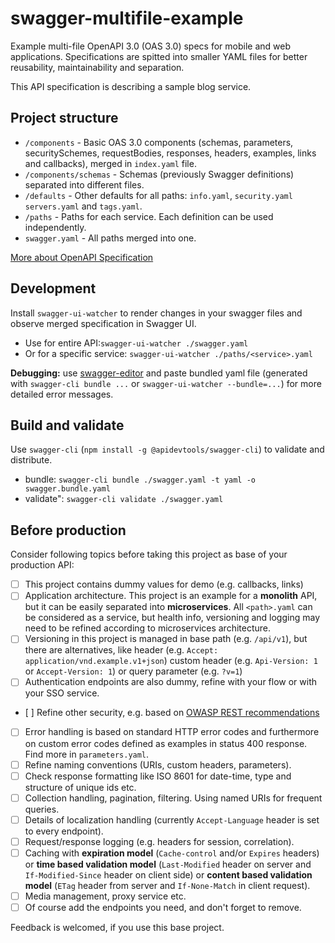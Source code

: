 # swagger-multifile-example
Example multi-file OpenAPI 3.0 (OAS 3.0) specs for mobile and web applications. Specifications are spitted into smaller YAML files for better reusability, maintainability and separation.

This API specification is describing a sample blog service.

## Project structure

- `/components` - Basic OAS 3.0 components (schemas, parameters, securitySchemes, requestBodies, responses, headers, examples, links and callbacks), merged in `index.yaml` file.
- `/components/schemas` - Schemas (previously Swagger definitions) separated into different files.
- `/defaults` - Other defaults for all paths: `info.yaml`, `security.yaml` `servers.yaml` and `tags.yaml`.
- `/paths` - Paths for each service. Each definition can be used independently.
- `swagger.yaml` - All paths merged into one.

[More about OpenAPI Specification](https://swagger.io/specification/)

## Development

Install `swagger-ui-watcher` to render changes in your swagger files and observe merged specification in Swagger UI.

- Use for entire API:`swagger-ui-watcher ./swagger.yaml`
- Or for a specific service: `swagger-ui-watcher ./paths/<service>.yaml`

**Debugging:** use [swagger-editor](https://github.com/swagger-api/swagger-editor) and paste bundled yaml file (generated with `swagger-cli bundle ...` or `swagger-ui-watcher --bundle=...`) for more detailed error messages.

## Build and validate

Use `swagger-cli` (`npm install -g @apidevtools/swagger-cli`) to validate and distribute.

- bundle: `swagger-cli bundle ./swagger.yaml -t yaml -o swagger.bundle.yaml`
- validate": `swagger-cli validate ./swagger.yaml`

## Before production

Consider following topics before taking this project as base of your production API:

- [ ] This project contains dummy values for demo  (e.g. callbacks, links)
- [ ] Application architecture. This project is an example for a **monolith** API, but it can be easily separated into **microservices**. All `<path>.yaml` can be considered as a service, but health info, versioning and logging may need to be refined according to microservices architecture.
- [ ] Versioning in this project is managed in base path (e.g. `/api/v1`), but there are alternatives, like header (e.g. `Accept: application/vnd.example.v1+json`) custom header (e.g. `Api-Version: 1` or `Accept-Version: 1`) or query parameter (e.g. `?v=1`)
- [ ] Authentication endpoints are also dummy, refine with your flow or with your SSO service.
- [ ] Refine other security, e.g. based on [OWASP REST recommendations](https://www.owasp.org/index.php/REST_Security_Cheat_Sheet)
- [ ] Error handling is based on standard HTTP error codes and furthermore on custom error codes defined as examples in status 400 response. Find more in `parameters.yaml`.
- [ ] Refine naming conventions (URIs, custom headers, parameters).
- [ ] Check response formatting like ISO 8601 for date-time, type and structure of unique ids etc.
- [ ] Collection handling, pagination, filtering. Using named URIs for frequent queries.
- [ ] Details of localization handling (currently `Accept-Language` header is set to every endpoint).
- [ ] Request/response logging (e.g. headers for session, correlation).
- [ ] Caching with **expiration model** (`Cache-control` and/or `Expires` headers) or **time based validation model** (`Last-Modified` header on server and `If-Modified-Since` header on client side) or **content based validation model** (`ETag` header from server and `If-None-Match` in client request).
- [ ] Media management, proxy service etc.
- [ ] Of course add the endpoints you need, and don't forget to remove.

Feedback is welcomed, if you use this base project.
